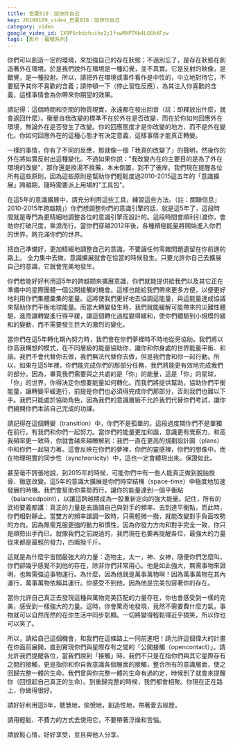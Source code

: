 ```yaml
---
title: 巴夏018：加快你自己
key: 20180109_video_巴夏018：加快你自己
category: video
google_video_id: 1X9P5nhdzhuihe2j1fswMXPTKb4LG6hXFzw
tags: [影片｜編號系列]
---
```


你們可以創造一定的環境，來加強自己的存在狀態；不過別忘了，是存在狀態在創造著外在環境。於是我們說外在環境是一種幻覺，並不真實。它是反射的映像，是錯覺，是一種投射。所以，請把外在環境或事件看作是中性的，中立地對待它，不要賦予其你不喜歡的含義；請停頓一下（停止習性反應），為其注入你喜歡的含義，這樣事情會為你帶來你期望的效果。

請記得：這個時間和空間的物質現實，永遠都在發出回音（註：即釋放出什麼，就會返回什麼）。衡量自我改變的標準不在於外在是否改變，而在於你如何回應外在環境，無論外在是否發生了改變。你的回應態度才是你改變的地方，而不是外在變化。你如何回應外在的這種心態才有決定意義，這樣事情才能真正轉變。

一樣的事情，你有了不同的反應，那就像一個「我真的改變了」的聲明，然後你的外在將如實反射出這種變化。不過如果你說："我改變內在的主要目的是為了外在環境的改變"，那你還是換湯不換藥，本末倒置，到不了彼岸。我們現在提醒各位所有這些原則，因為這些原則是幫助你們輕鬆度過2010-2015這五年的「意識擴展」跨越期，隨時需要派上用場的"工具包"。

在這5年的意識擴展中，請充分利用這些工具，練習這些方法。（註：關聯信息」2010-2015年跨越期」）你們想調整你們的意識引擎的話，就是這5年了，這段時間就是專門為更精細地調整各位的意識引擎而設計的。這段時間會順利引渡你，會助你打破尺度，乘浪而行。當你們穿越2012年後，各種積極能量將開始進入你們的世界，將充滿你們的世界。

把自己準備好，更加精細地調整自己的意識，不要讓任何零雜問題遺留在你前進的路上。
全力集中去做，意識擴展就會在恰當的時候發生。只要允許你自己去擴展自己的意識，它就會完美地發生。

你們若能好好利用這5年的跨越期來擴展意識，你們就能提供給我們以及其它正在準備中的星際團體一個公開接觸的機會。這樣也能給我們帶來更多方便，以便更好地利用你們集體彙集的能量。這將使我們更好地去協調這能量，與這能量達成協議來幫助你們平衡地球能量。而當大轉變發生時，我們就能緩解可能帶來的災難性體驗，進而讓轉變進行得平緩，讓這個轉化過程變得緩和，使你們體驗到小規模的緩和的變動，而不需要發生巨大的激烈的變化。

當你們在這5年轉化期內努力時，我們會在你們夢裡時不時地從旁協助。我們將以你高我構想的模式，在不同層級的能量協助你，讓你和你身處的世界能量平衡、和諧。我們不會代替你去做，我們無法代替你去做，但是我們會和你一起行動。所以，如果在這5年裡，你們能完成你們的那部分任務，我們將能更有效地完成我們的部分。因為，畢竟我們需要與之共處的是「你」的能量，這是「你」的星球，「你」的世界，你得決定你想要能量如何轉化。而我們將提供幫助，協助你們平衡能量，讓轉變平緩進行，前提是你們也必須得完成你們那部分，否則我們也難以下手。我們只能處於協助角色，因為我們的意識層級不允許我們代替你們考試，讓你們繞開你們本該自己完成的功課。

請記得在這個轉變（transition）中，你們不是孤單的。這段過度期你們不是單獨在前行，有我們和你們一起努力。當你們的能量更加和諧，意識更有覺察力，和高我頻率更一致時，你就會越來越瞭解到：我們一直在更高的規劃設計圖（plans）中和你們一起努力著。這會反映在你們的夢裡，你們的靈感裡，你們的想像中。而在物理現實的同步性（synchronicity）中，這也一定會體現出來。保證如此。

甚至毫不誇張地說，到2015年的時候，可能你們中有一些人能真正做到脫胎換骨、徹底改變。這5年的意識大擴展是你們時空結構（space-time）中極度地加速發展的時機。我們會幫助你乘勢而行，讓你的能量達到一個平衡點（balancedpoint），以讓這跨越期成為一股重新定向的強大能量。記住，所有的武術要義都講：真正的力量是去諧調自己與對手的頻率、去到達平衡點，而此時，你們相對靜止。當雙方的頻率諧調一致時，只需輕微一撥，就能改變對手負面攻勢的方向。因為無需克服更強的動力和慣性，因為你發力方向和對手完全一致，你只是順勢出手而已。就像我們之前說過的，我們現在也要再提醒各位，最強大的力量從來都是最輕的發力，四兩撥千斤。

這就是為什麼宇宙間最強大的力量：造物主，太一，神、女神，隨便你們怎麼叫，你們卻幾乎感覺不到他的存在，除非你們非常用心。他是如此強大，無需事物來證明，也無需強迫事物運行。為什麼，因為他就是萬事萬物啊！因為萬事萬物在其內運行，萬事萬物依賴其運行。你感受不到他，因為他是完美包容著你的存在。

當你允許自己真正去發現這種與萬物完美匹配的力量存在，你也會感受到一樣的完美，感受到一樣強大的力量。這時，你會驚奇地發現，竟然不需要費什麼力氣，事物就可以自然而然的在你生活中同步彰顯。一切將變得輕鬆得近乎搞笑，所以你也可以笑了。

所以，請給自己這個機會，和我們在這條路上一同前進吧！請允許這個偉大的計畫在你面前展開，直到實現你們與星際存有之間的「公開接觸（opencontact）」。請允許我們提醒各位，當我們說到「接觸」時，我們不只是在指你們與其它星際存有之間的接觸，更是指你和你自我意識各個層面的接觸，整合所有的意識層面，使之回歸完整一體的生命。我們曾與你完整一體的生命有過約定，時候到了就會來提醒你（回憶起自己真正的生命）。到重歸完整的時候，我們都會相聚。你現在正在路上，你做得很好。

請好好利用這5年，聰慧地，愉悅地，創造性地，帶著愛去經歷。

請用輕鬆、不費力的方式去使用它，不要帶著浮燥和苦惱。

請放鬆心情，好好享受，並且與他人分享。
